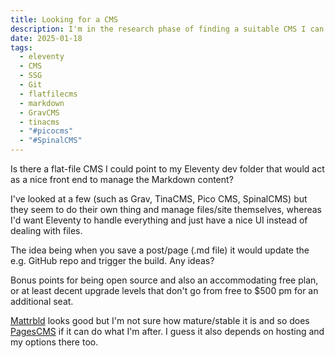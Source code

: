 ```yaml
---
title: Looking for a CMS
description: I'm in the research phase of finding a suitable CMS I can use on top of Eleventy
date: 2025-01-18
tags:
  - eleventy
  - CMS
  - SSG
  - Git
  - flatfilecms
  - markdown
  - GravCMS
  - tinacms
  - "#picocms"
  - "#SpinalCMS"
---
```

Is there a flat-file CMS I could point to my Eleventy dev folder that would act as a nice front end to manage the Markdown content?

I've looked at a few (such as Grav, TinaCMS, Pico CMS, SpinalCMS) but they seem to do their own thing and manage files/site themselves, whereas I'd want Eleventy to handle everything and just have a nice UI instead of dealing with files.

The idea being when you save a post/page (.md file) it would update the e.g. GitHub repo and trigger the build. Any ideas?

Bonus points for being open source and also an accommodating free plan, or at least decent upgrade levels that don't go from free to $500 pm for an additional seat.

[Mattrbld](https://mattrbld.com) looks good but I'm not sure how mature/stable it is and so does [PagesCMS]( https://pagescms.org/) if it can do what I'm after. I guess it also depends on hosting and my options there too.